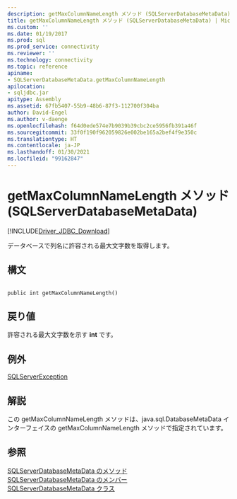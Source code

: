 ```yaml
---
description: getMaxColumnNameLength メソッド (SQLServerDatabaseMetaData)
title: getMaxColumnNameLength メソッド (SQLServerDatabaseMetaData) | Microsoft Docs
ms.custom: ''
ms.date: 01/19/2017
ms.prod: sql
ms.prod_service: connectivity
ms.reviewer: ''
ms.technology: connectivity
ms.topic: reference
apiname:
- SQLServerDatabaseMetaData.getMaxColumnNameLength
apilocation:
- sqljdbc.jar
apitype: Assembly
ms.assetid: 67fb5407-55b9-48b6-87f3-112700f304ba
author: David-Engel
ms.author: v-daenge
ms.openlocfilehash: f64d0ede574e7b9039b39cbc2ce5956fb391a46f
ms.sourcegitcommit: 33f0f190f962059826e002be165a2bef4f9e350c
ms.translationtype: HT
ms.contentlocale: ja-JP
ms.lasthandoff: 01/30/2021
ms.locfileid: "99162847"
---
```

# <a name="getmaxcolumnnamelength-method-sqlserverdatabasemetadata"></a>getMaxColumnNameLength メソッド (SQLServerDatabaseMetaData)
[!INCLUDE[Driver_JDBC_Download](../../../includes/driver_jdbc_download.md)]

  データベースで列名に許容される最大文字数を取得します。  
  
## <a name="syntax"></a>構文  
  
```  
  
public int getMaxColumnNameLength()  
```  
  
## <a name="return-value"></a>戻り値  
 許容される最大文字数を示す **int** です。  
  
## <a name="exceptions"></a>例外  
 [SQLServerException](../../../connect/jdbc/reference/sqlserverexception-class.md)  
  
## <a name="remarks"></a>解説  
 この getMaxColumnNameLength メソッドは、java.sql.DatabaseMetaData インターフェイスの getMaxColumnNameLength メソッドで指定されています。  
  
## <a name="see-also"></a>参照  
 [SQLServerDatabaseMetaData のメソッド](../../../connect/jdbc/reference/sqlserverdatabasemetadata-methods.md)   
 [SQLServerDatabaseMetaData のメンバー](../../../connect/jdbc/reference/sqlserverdatabasemetadata-members.md)   
 [SQLServerDatabaseMetaData クラス](../../../connect/jdbc/reference/sqlserverdatabasemetadata-class.md)  
  
  
